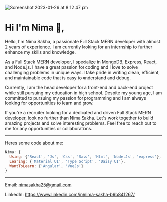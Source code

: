 ![Screenshot 2023-01-26 at 8 12 47 pm](https://user-images.githubusercontent.com/103934713/214798615-abb421cb-6340-46e6-8ae1-d5d050b45b58.png)
# Hi I'm Nima 👋,

Hello, I'm Nima Sakha, a passionate Full Stack MERN developer with almost 2 years of experience. I am currently looking for an internship to further enhance my skills and knowledge.

As a Full Stack MERN developer, I specialize in MongoDB, Express, React, and Node.js. I have a great passion for coding and I love to solve challenging problems in unique ways. I take pride in writing clean, efficient, and maintainable code that is easy to understand and debug.

Currently, I am the head developer for a front-end and back-end project while still pursuing my education in high school. Despite my young age, I am committed to pursuing my passion for programming and I am always looking for opportunities to learn and grow.

If you're a recruiter looking for a dedicated and driven Full Stack MERN developer, look no further than Nima Sakha. Let's work together to build amazing projects and solve interesting problems. Feel free to reach out to me for any opportunities or collaborations.

---

Heres some code about me:

```js
Nima: {
  Using: {'React', 'Js', 'Css', 'Sass', 'Html', 'Node.Js', 'express'},
  Learing: {'Material UI', 'Type Script', 'Daisy UI'},
  WantToLearn: {'Angular', 'VueJs'}
}
```

---

Email: nimasakha25@gmail.com

LinkedIn: https://www.linkedin.com/in/nima-sakha-b9b841267/





